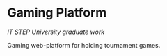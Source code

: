 # Gaming Platform

*IT STEP University graduate work*

Gaming web-platform for holding tournament games.
